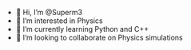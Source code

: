 - 👋 Hi, I’m @Superm3
- 👀 I’m interested in Physics
- 🌱 I’m currently learning Python and C++
- 💞️ I’m looking to collaborate on Physics simulations

